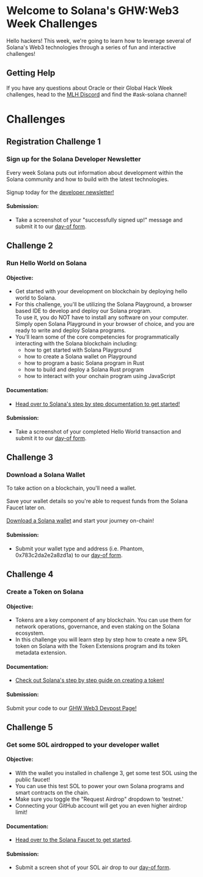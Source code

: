 # Welcome to Solana's GHW:Web3 Week Challenges

Hello hackers!  This week, we're going to learn how to leverage several of Solana's Web3 technologies through a series of fun and interactive challenges! 

## Getting Help 

If you have any questions about Oracle or their Global Hack Week challenges, head to the [MLH Discord](https://discord.mlh.io/) and find the #ask-solana channel!

# Challenges

## Registration Challenge 1 
### Sign up for the Solana Developer Newsletter

Every week Solana puts out information about development within the Solana community and how to build with the latest technologies. <br>
<br> Signup today for the [developer newsletter!](https://hackp.ac/ghwweb3-solana-newsletter)

#### Submission:
* Take a screenshot of your "successfully signed up!" message and submit it to our [day-of form](https://hackp.ac/ghwform). 

## Challenge 2 
### Run Hello World on Solana
#### Objective: 
* Get started with your development on blockchain by deploying hello world to Solana.
* For this challenge, you'll be utilizing the Solana Playground, a browser based IDE to develop and deploy our Solana program. <br>
To use it, you do NOT have to install any software on your computer. Simply open Solana Playground in your browser of choice, and you are ready to write and deploy Solana programs.
* You'll learn some of the core competencies for programmatically interacting with the Solana blockchain including:
  * how to get started with Solana Playground
  * how to create a Solana wallet on Playground
  * how to program a basic Solana program in Rust
  * how to build and deploy a Solana Rust program
  * how to interact with your onchain program using JavaScript
  
#### Documentation:
* [Head over to Solana's step by step documentation to get started!](https://hackp.ac/ghwweb3-solana-helloworld)

#### Submission: 
* Take a screenshot of your completed Hello World transaction and submit it to our [day-of form](https://hackp.ac/ghwform).

## Challenge 3
### Download a Solana Wallet

To take action on a blockchain, you'll need a wallet. <br><br>
Save your wallet details so you're able to request funds from the Solana Faucet later on. <br> <br>
[Download a Solana wallet](https://hackp.ac/ghwweb3-solana-token) and start your journey on-chain!


#### Submission:
* Submit your wallet type and address (i.e. Phantom, 0x783c2da2e2a8zd1a) to our [day-of form](https://hackp.ac/ghwform). 

## Challenge 4
### Create a Token on Solana

#### Objective: 
* Tokens are a key component of any blockchain. You can use them for network operations, governance, and even staking on the Solana ecosystem. 
* In this challenge you will learn step by step how to create a new SPL token on Solana with the Token Extensions program and its token metadata extension.

#### Documentation:
* [Check out Solana's step by step guide on creating a token!](https://hackp.ac/ghwweb3-solana-token)

#### Submission:
Submit your code to our [GHW Web3 Devpost Page!](https://global-hack-week-web3-21472.devpost.com/?ref_feature=challenge&ref_medium=your-open-hackathons&ref_content=Submissions+open) 

## Challenge 5
### Get some SOL airdropped to your developer wallet
#### Objective: 
* With the wallet you installed in challenge 3, get some test SOL using the public faucet!
* You can use this test SOL to power your own Solana programs and smart contracts on the chain.
* Make sure you toggle the "Request Airdrop" dropdown to 'testnet.'
* Connecting your GitHub account will get you an even higher airdrop limit! 
  
#### Documentation:
* [Head over to the Solana Faucet to get started](https://hackp.ac/ghwweb3-solana-faucet).

#### Submission:
* Submit a screen shot of your SOL air drop to our [day-of form](https://hackp.ac/ghwform). 

